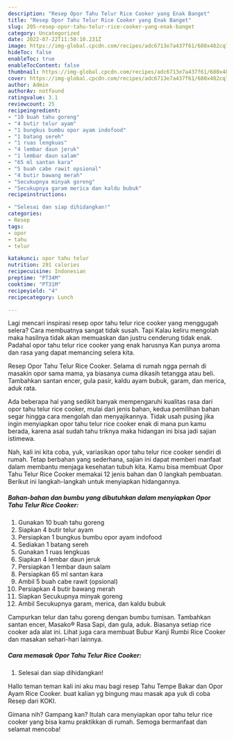 ```yaml
---
description: "Resep Opor Tahu Telur Rice Cooker yang Enak Banget"
title: "Resep Opor Tahu Telur Rice Cooker yang Enak Banget"
slug: 205-resep-opor-tahu-telur-rice-cooker-yang-enak-banget
category: Uncategorized
date: 2022-07-22T11:50:10.231Z
image: https://img-global.cpcdn.com/recipes/adc6713e7a437f61/680x482cq70/opor-tahu-telur-rice-cooker-foto-resep-utama.jpg
hideToc: false
enableToc: true
enableTocContent: false
thumbnail: https://img-global.cpcdn.com/recipes/adc6713e7a437f61/680x482cq70/opor-tahu-telur-rice-cooker-foto-resep-utama.jpg
cover: https://img-global.cpcdn.com/recipes/adc6713e7a437f61/680x482cq70/opor-tahu-telur-rice-cooker-foto-resep-utama.jpg
author: Admin
authorAv: notfound
ratingvalue: 3.1
reviewcount: 25
recipeingredient:
- "10 buah tahu goreng"
- "4 butir telur ayam"
- "1 bungkus bumbu opor ayam indofood"
- "1 batang sereh"
- "1 ruas lengkuas"
- "4 lembar daun jeruk"
- "1 lembar daun salam"
- "65 ml santan kara"
- "5 buah cabe rawit opsional"
- "4 butir bawang merah"
- "Secukupnya minyak goreng"
- "Secukupnya garam merica dan kaldu bubuk"
recipeinstructions:

- "Selesai dan siap dihidangkan!"
categories:
- Resep
tags:
- opor
- tahu
- telur

katakunci: opor tahu telur 
nutrition: 291 calories
recipecuisine: Indonesian
preptime: "PT34M"
cooktime: "PT31M"
recipeyield: "4"
recipecategory: Lunch

---
```



Lagi mencari inspirasi resep opor tahu telur rice cooker yang menggugah selera? Cara membuatnya sangat tidak susah. Tapi Kalau keliru mengolah maka hasilnya tidak akan memuaskan dan justru cenderung tidak enak. Padahal opor tahu telur rice cooker yang enak harusnya Kan punya aroma dan rasa yang dapat memancing selera kita.


Resep Opor Tahu Telur Rice Cooker. Selama di rumah ngga pernah di masakin opor sama mama, ya biasanya cuma dikasih tetangga atau beli. Tambahkan santan encer, gula pasir, kaldu ayam bubuk, garam, dan merica, aduk rata.

Ada beberapa hal yang sedikit banyak mempengaruhi kualitas rasa dari opor tahu telur rice cooker, mulai dari jenis bahan, kedua pemilihan bahan segar hingga cara mengolah dan menyajikannya. Tidak usah pusing jika ingin menyiapkan opor tahu telur rice cooker enak di mana pun kamu berada, karena asal sudah tahu triknya maka hidangan ini bisa jadi sajian istimewa.


Nah, kali ini kita coba, yuk, variasikan opor tahu telur rice cooker sendiri di rumah. Tetap berbahan yang sederhana, sajian ini dapat memberi manfaat dalam membantu menjaga kesehatan tubuh kita. Kamu bisa membuat Opor Tahu Telur Rice Cooker memakai 12 jenis bahan dan 0 langkah pembuatan. Berikut ini langkah-langkah untuk menyiapkan hidangannya.

<!--inarticleads1-->

##### Bahan-bahan dan bumbu yang dibutuhkan dalam menyiapkan Opor Tahu Telur Rice Cooker:

1. Gunakan 10 buah tahu goreng
1. Siapkan 4 butir telur ayam
1. Persiapkan 1 bungkus bumbu opor ayam indofood
1. Sediakan 1 batang sereh
1. Gunakan 1 ruas lengkuas
1. Siapkan 4 lembar daun jeruk
1. Persiapkan 1 lembar daun salam
1. Persiapkan 65 ml santan kara
1. Ambil 5 buah cabe rawit (opsional)
1. Persiapkan 4 butir bawang merah
1. Siapkan Secukupnya minyak goreng
1. Ambil Secukupnya garam, merica, dan kaldu bubuk


Campurkan telur dan tahu goreng dengan bumbu tumisan. Tambahkan santan encer, Masako® Rasa Sapi, dan gula, aduk. Biasanya setiap rice cooker ada alat ini. Lihat juga cara membuat Bubur Kanji Rumbi Rice Cooker dan masakan sehari-hari lainnya. 

<!--inarticleads2-->

##### Cara memasak Opor Tahu Telur Rice Cooker:


1. Selesai dan siap dihidangkan!

Hallo teman teman kali ini aku mau bagi resep Tahu Tempe Bakar dan Opor Ayam Rice Cooker. buat kalian yg bingung mau masak apa yuk di coba Resep dari KOKI. 

Gimana nih? Gampang kan? Itulah cara menyiapkan opor tahu telur rice cooker yang bisa kamu praktikkan di rumah. Semoga bermanfaat dan selamat mencoba!
